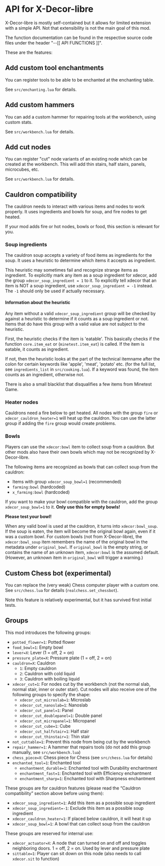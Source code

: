 # API for X-Decor-libre

X-Decor-libre is mostly self-contained but it allows for limited extension with
a simple API. Not that extensibility is not the main goal of this mod.

The function documentation can be found in the respective source code files
under the header "--[[ API FUNCTIONS ]]".

These are the features:

## Add custom tool enchantments

You can register tools to be able to be enchanted at the enchanting table.

See `src/enchanting.lua` for details.

## Add custom hammers

You can add a custom hammer for repairing tools at the workbench,
using custom stats.

See `src/workbench.lua` for details.

## Add cut nodes

You can register "cut" node variants of an existing node which can
be created at the workbench.
This will add thin stairs, half stairs, panels, microcubes, etc.

See `src/workbench.lua` for details.

## Cauldron compatibility

The cauldron needs to interact with various items and nodes to
work properly. It uses ingredients and bowls for soup, and
fire nodes to get heated.

If your mod adds fire or hot nodes, bowls or food, this section
is relevant for you.

### Soup ingredients

The cauldron soup accepts a variety of food items as ingredients for the soup.
It uses a heuristic to determine which items it accepts as ingredient.

This heuristic may sometimes fail and recognize strange items as ingredient.
To explicitly mark any item as a soup ingredient for xdecor, add the group
`xdecor_soup_ingredient = 1` to it. To explicitly tell xdecor that an item
is NOT a soup ingredient, use `xdecor_soup_ingredient = -1` instead.
The `-1` should only be used if actually necessary.

#### Information about the heuristic

Any item without a valid `xdecor_soup_ingredient` group will be checked
by against a heuristic to determine if it counts as a soup
ingredient or not. Items that do have this group with a valid
value are not subject to the heuristic.

First, the heuristic checks if the item is 'eatable'. This basically
checks if the function `core.item_eat` or (`minetest.item_eat`) is called.
If the item is eatable, it counts as ingredient.

If not, then the heuristic looks at the part of the technical itemname after
the colon for certain keywords like 'apple', 'meat', 'potato' etc.
(for the full list, see `ingredients_list` in `src/cooking.lua`).
If a keyword was found, the item counts as an ingredient, otherwise not.

There is also a small blacklist that disqualifies a few items
from Minetest Game.

### Heater nodes

Cauldrons need a fire below to get heated. All nodes with the group `fire`
or `xdecor_cauldron_heater=1` will heat up the cauldron. You can use the latter
group if adding the `fire` group would create problems.

### Bowls

Players can use the `xdecor:bowl` item to collect soup from a cauldron.
But other mods also have their own bowls which may not be recognized by
X-Decor-libre.

The following items are recognized as bowls that can collect soup from
the cauldron:

* Items with group `xdecor_soup_bowl=1` (recommended)
* `farming:bowl` (hardcoded)
* `x_farming:bowl` (hardcoded)

If you want to make your bowl compatible with the cauldron, add the group
`xdecor_soup_bowl=1` to it. **Only use this for empty bowls!**

**Please test your bowl!**

When any valid bowl is used at the cauldron, it turns into `xdecor:bowl_soup`.
If the soup is eaten, the item will become the original bowl again, even
if it was a custom bowl.
For custom bowls (not from X-Decor-libre), the `xdecor:bowl_soup` item
remembers the name of the original bowl in the metadata under
`original_bowl`. If `original_bowl` is the empty string, or contains the
name of an unknown item, `xdecor:bowl` is the assumed default.
(However, an unknown item in `original_bowl` will trigger a warning.)


## Custom Chess bot (experimental)

You can replace the (very weak) Chess computer player with a custom one.
See `src/chess.lua` for details (`realchess.set_chessbot`).

Note this feature is relatively experimental, but it has survived
first initial tests.

## Groups

This mod introduces the following groups:

* `potted_flower=1`: Potted flower
* `food_bowl=1`: Empty bowl
* `lever=X`: Lever (1 = off, 2 = on)
* `pressure_plate=X`: Pressure plate (1 = off, 2 = on)
* `cauldron=X`: Cauldron
  * `1`: Empty cauldron
  * `2`: Cauldron with cold liquid
  * `3`: Cauldron with boiling liquid
* `xdecor_cut=1`: For nodes cut by the workbench (not the normal slab, normal stair, inner or outer stair).
  Cut nodes will also receive one of the following groups to specify the shape:
  * `xdecor_cut_microslab=1`: Microslab
  * `xdecor_cut_nanoslab=1`: Nanoslab
  * `xdecor_cut_panel=1`: Panel
  * `xdecor_cut_doublepanel=1`: Double panel
  * `xdecor_cut_micropanel=1`: Micropanel
  * `xdecor_cut_cube=1`: Cube
  * `xdecor_cut_halfstair=1`: Half stair
  * `xdecor_cut_thinstair=1`: Thin stair
* `not_cuttable=1`: Prevent this node from being cut by the workbench
* `repair_hammer=1`: A hammer that repairs tools (do not add this group manually, see `src/workbench.lua`)
* `chess_piece=X`: Chess piece for Chess (see `src/chess.lua` for details)
* `enchanted_tool=1`: Enchanted tool
  * `enchantment_durable=1`: Enchanted tool with Durability enchantment
  * `enchantment_fast=1`: Enchanted tool with Efficiency enchantment
  * `enchantment_sharp=1`: Enchanted tool with Sharpness enchantment

These groups are for cauldron features (please read the “Cauldron compatibility”
section above before using them):

* `xdecor_soup_ingredient=1`: Add this item as a possible soup ingredient
* `xdecor_soup_ingredient=-1`: Exclude this item as a possible soup ingredient
* `xdecor_cauldron_heater=1`: If placed below cauldron, it will heat it up
* `xdecor_soup_bowl=1`: A bowl that can collect soup from the cauldron

These groups are reserved for internal use:

* `xdecor_actuator=X`: A node that can turned on and off and toggles neighboring doors. 1 = off, 2 = on. Used by lever and pressure plate
* `sittable=1`: Player can sit down on this node (also needs to call `xdecor.sit` to function)

